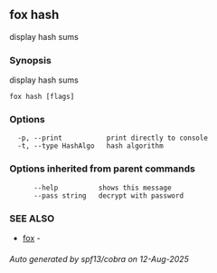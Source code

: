 ## fox hash

display hash sums

### Synopsis

display hash sums

```
fox hash [flags]
```

### Options

```
  -p, --print           print directly to console
  -t, --type HashAlgo   hash algorithm
```

### Options inherited from parent commands

```
      --help          shows this message
      --pass string   decrypt with password
```

### SEE ALSO

* [fox](fox.md)	 - 

###### Auto generated by spf13/cobra on 12-Aug-2025
